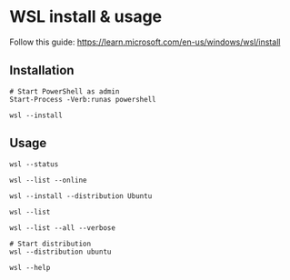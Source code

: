 # WSL install & usage

Follow this guide: https://learn.microsoft.com/en-us/windows/wsl/install

## Installation
```
# Start PowerShell as admin
Start-Process -Verb:runas powershell

wsl --install
````

## Usage
```
wsl --status

wsl --list --online

wsl --install --distribution Ubuntu

wsl --list

wsl --list --all --verbose

# Start distribution
wsl --distribution ubuntu

wsl --help
```

